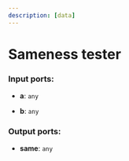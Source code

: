 ```yaml
---
description: [data]
---
```


# Sameness tester

### Input ports:

* __a__: ` any `


* __b__: ` any `

### Output ports:

* __same__: ` any `

